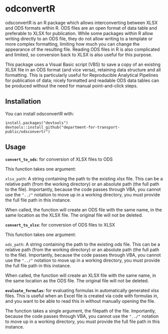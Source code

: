 
# odconvertR

odsconvertR is an R package which allows interconverting between XLSX and ODS formats within R. ODS files are an open format of data table and preferable to XLSX for publication. While some packages within R allow writing directly to an ODS file, they do not allow writing to a template or more complex formatting, limiting how much you can change the appearance of the resulting file. Reading ODS files in R is also complicated and limited, so conversion back to XLSX is also useful for this purpose.

This package uses a Visual Basic script (VBS) to save a copy of an existing XLSX file in an ODS format (and vice versa), retaining data structure and all formatting. This is particularly useful for Reproducible Analytical Pipelines for publication of data; nicely formatted and readable ODS data tables can be produced without the need for manual point-and-click steps.

## Installation

You can install odsconvertR with:

    install.packages("devtools")
    devtools::install_github("department-for-transport-public/odsconvertr")

## Usage

**`convert_to_ods`**: for conversion of XLSX files to ODS

This function takes one argument:

`xlsx_path`: A string containing the path to the existing xlsx file. This can be a relative path (from the working directory) or an absolute path (the full path to the file). Importantly, because the code passes through VBA, you cannot use the `"../"` notation to move up in a working directory, you must provide the full file path in this instance.

When called, the function will create an ODS file with the same name, in the same location as the XLSX file. The original file will not be deleted.

**`convert_to_xlsx`**: for conversion of ODS files to XLSX

This function takes one argument:

`ods_path`: A string containing the path to the existing ods file. This can be a relative path (from the working directory) or an absolute path (the full path to the file). Importantly, because the code passes through VBA, you cannot use the `"../"` notation to move up in a working directory, you must provide the full file path in this instance.

When called, the function will create an XLSX file with the same name, in the same location as the ODS file. The original file will not be deleted.

**`evaluate_formulas`**: for evaluating formulas in automatically generated xlsx files. This is useful when an Excel file is created via code with formulas in, and you want to be able to read this in without manually opening the file.

The function takes a single argument, the filepath of the file. Importantly, because the code passes through VBA, you cannot use the `"../"` notation to move up in a working directory, you must provide the full file path in this instance.


